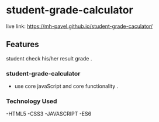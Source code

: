 # student-grade-calculator
live link: https://mh-pavel.github.io/student-grade-caculator/

## Features
student check his/her result grade .

### student-grade-calculator
- use core javaScript and core functionality .


### Technology Used 
-HTML5
-CSS3
-JAVASCRIPT
-ES6



